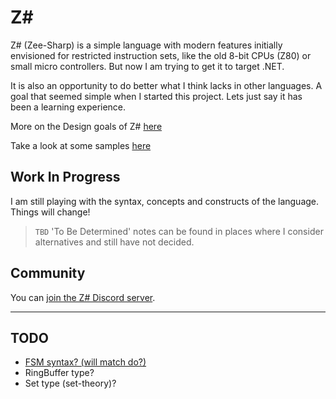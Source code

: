 # Z\#

Z# (Zee-Sharp) is a simple language with modern features initially envisioned for restricted instruction sets,
like the old 8-bit CPUs (Z80) or small micro controllers. But now I am trying to get it to target .NET.

It is also an opportunity to do better what I think lacks in other languages.
A goal that seemed simple when I started this project. Lets just say it has been a learning experience.

More on the Design goals of Z# [here](design.md)

Take a look at some samples [here](samples.md)

## Work In Progress

I am still playing with the syntax, concepts and constructs of the language. Things will change!

> `TBD` 'To Be Determined' notes can be found in places where I consider alternatives and still have not decided.

## Community

You can [join the Z# Discord server](https://discord.gg/5r9YMXHrYU).

---

## TODO

- [FSM syntax? (will match do?)](fsm.md)
- RingBuffer type?
- Set type (set-theory)?
